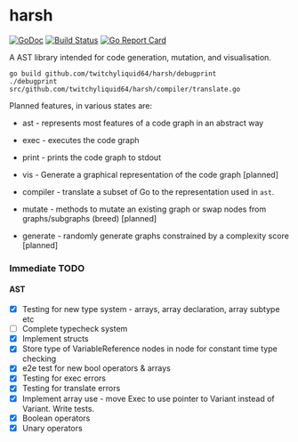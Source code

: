 # harsh
[![GoDoc](https://godoc.org/github.com/twitchyliquid64/harsh?status.svg)](http://godoc.org/github.com/twitchyliquid64/harsh) [![Build Status](https://travis-ci.org/twitchyliquid64/harsh.svg?branch=master)](https://travis-ci.org/twitchyliquid64/harsh) [![Go Report Card](https://goreportcard.com/badge/github.com/twitchyliquid64/harsh)](https://goreportcard.com/report/github.com/twitchyliquid64/harsh)

A AST library intended for code generation, mutation, and visualisation.

```shell
go build github.com/twitchyliquid64/harsh/debugprint
./debugprint src/github.com/twitchyliquid64/harsh/compiler/translate.go
```

Planned features, in various states are:

 * ast - represents most features of a code graph in an abstract way
  * exec - executes the code graph
  * print - prints the code graph to stdout
  * vis - Generate a graphical representation of the code graph [planned]

* compiler - translate a subset of Go to the representation used in `ast`.
* mutate - methods to mutate an existing graph or swap nodes from graphs/subgraphs (breed) [planned]
* generate - randomly generate graphs constrained by a complexity score [planned]


### Immediate TODO

#### AST

 - [x] Testing for new type system - arrays, array declaration, array subtype etc
 - [ ] Complete typecheck system
 - [x] Implement structs
 - [x] Store type of VariableReference nodes in node for constant time type checking
 - [x] e2e test for new bool operators & arrays
 - [x] Testing for exec errors
 - [x] Testing for translate errors
 - [x] Implement array use - move Exec to use pointer to Variant instead of Variant. Write tests.
 - [x] Boolean operators
 - [x] Unary operators
